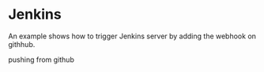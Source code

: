 # Jenkins
An example shows how to trigger Jenkins server by adding the webhook on githhub.


pushing from github
